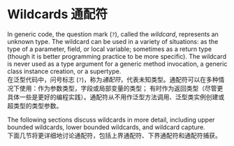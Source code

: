 # Wildcards 通配符

In generic code, the question mark (`?`), called the *wildcard*, represents an unknown type. The wildcard can be used in a variety of situations: as the type of a parameter, field, or local variable; sometimes as a return type (though it is better programming practice to be more specific). The wildcard is never used as a type argument for a generic method invocation, a generic class instance creation, or a supertype.  
在泛型代码中，问号标志 (`?`)，称为*通配符*，代表未知类型。通配符可以在多种情况下使用：作为参数类型，字段或局部变量的类型； 有时作为返回类型（尽管更具体一些是更好的编程实践）。通配符从不用作泛型方法调用、泛型类实例创建或超类型的类型参数。


The following sections discuss wildcards in more detail, including upper bounded wildcards, lower bounded wildcards, and wildcard capture.  
下面几节将更详细地讨论通配符，包括上界通配符、下界通配符和通配符捕获。